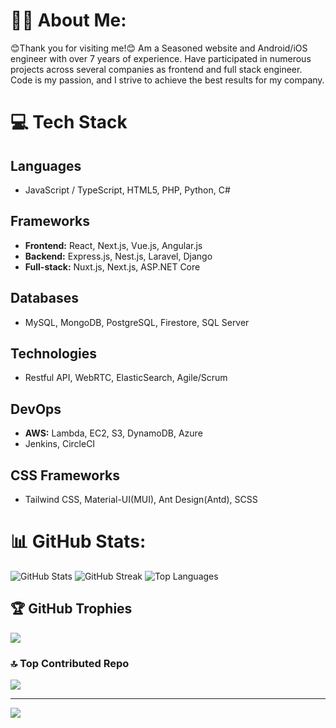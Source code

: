 # 👨‍💻 About Me:
😊Thank you for visiting me!😊
Am a Seasoned website and Android/iOS engineer with over 7 years of experience.
Have participated in numerous projects across several companies as frontend and full stack engineer.
Code is my passion, and I strive to achieve the best results for my company.

# 💻 Tech Stack

## Languages
- JavaScript / TypeScript, HTML5, PHP, Python, C#

## Frameworks
- **Frontend:** React, Next.js, Vue.js, Angular.js
- **Backend:** Express.js, Nest.js, Laravel, Django
- **Full-stack:** Nuxt.js, Next.js, ASP.NET Core

## Databases
- MySQL, MongoDB, PostgreSQL, Firestore, SQL Server

## Technologies
- Restful API, WebRTC, ElasticSearch, Agile/Scrum

## DevOps
- **AWS:** Lambda, EC2, S3, DynamoDB, Azure
- Jenkins, CircleCI

## CSS Frameworks
- Tailwind CSS, Material-UI(MUI), Ant Design(Antd), SCSS

# 📊 GitHub Stats:

![GitHub Stats](https://github-readme-stats.vercel.app/api?username=purity111&theme=dark&hide_border=false&include_all_commits=true&count_private=true&token="")
![GitHub Streak](https://github-readme-streak-stats.herokuapp.com/?user=purity111&theme=dark&hide_border=false)
![Top Languages](https://github-readme-stats.vercel.app/api/top-langs/?username=purity111&theme=dark&hide_border=false&include_all_commits=true&count_private=true&layout=compact)


## 🏆 GitHub Trophies
![](https://github-profile-trophy.vercel.app/?username=purity111&theme=dark&no-frame=false&no-bg=false&margin-w=4)

### 🔝 Top Contributed Repo
![](https://github-contributor-stats.vercel.app/api?username=purity111&limit=5&theme=dark&combine_all_yearly_contributions=true)

---
[![](https://visitcount.itsvg.in/api?id=purity111&label=Tech%20Enthusiasts&color=12&icon=2&pretty=true)](https://visitcount.itsvg.in)
<!-- Proudly created with GPRM ( https://gprm.itsvg.in ) -->
